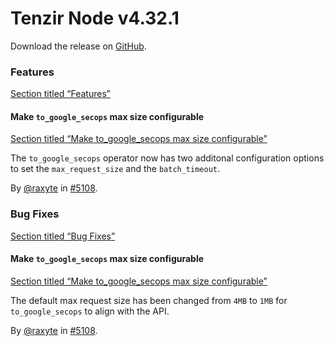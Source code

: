 # Tenzir Node v4.32.1

Download the release on [GitHub](https://github.com/tenzir/tenzir/releases/tag/v4.32.1).

### Features

[Section titled “Features”](#features)

#### Make `to_google_secops` max size configurable

[Section titled “Make to\_google\_secops max size configurable”](#make-to_google_secops-max-size-configurable)

The `to_google_secops` operator now has two additonal configuration options to set the `max_request_size` and the `batch_timeout`.

By [@raxyte](https://github.com/raxyte) in [#5108](https://github.com/tenzir/tenzir/pull/5108).

### Bug Fixes

[Section titled “Bug Fixes”](#bug-fixes)

#### Make `to_google_secops` max size configurable

[Section titled “Make to\_google\_secops max size configurable”](#make-to_google_secops-max-size-configurable-1)

The default max request size has been changed from `4MB` to `1MB` for `to_google_secops` to align with the API.

By [@raxyte](https://github.com/raxyte) in [#5108](https://github.com/tenzir/tenzir/pull/5108).